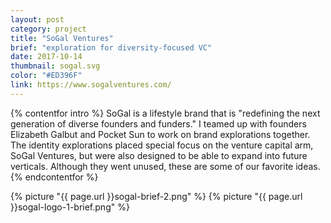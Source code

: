 ```yaml
---
layout: post
category: project
title: "SoGal Ventures"
brief: "exploration for diversity-focused VC"
date: 2017-10-14
thumbnail: sogal.svg
color: "#ED396F"
link: https://www.sogalventures.com/
---
```

{% contentfor intro %}
SoGal is a lifestyle brand that is "redefining the next generation of diverse founders and funders." I teamed up with founders Elizabeth Galbut and Pocket Sun to work on brand explorations together. The identity explorations placed special focus on the venture capital arm, SoGal Ventures, but were also designed to be able to expand into future verticals. Although they went unused, these are some of our favorite ideas.
{% endcontentfor %}

{% picture "{{ page.url }}sogal-brief-2.png" %}
{% picture "{{ page.url }}sogal-logo-1-brief.png" %}
